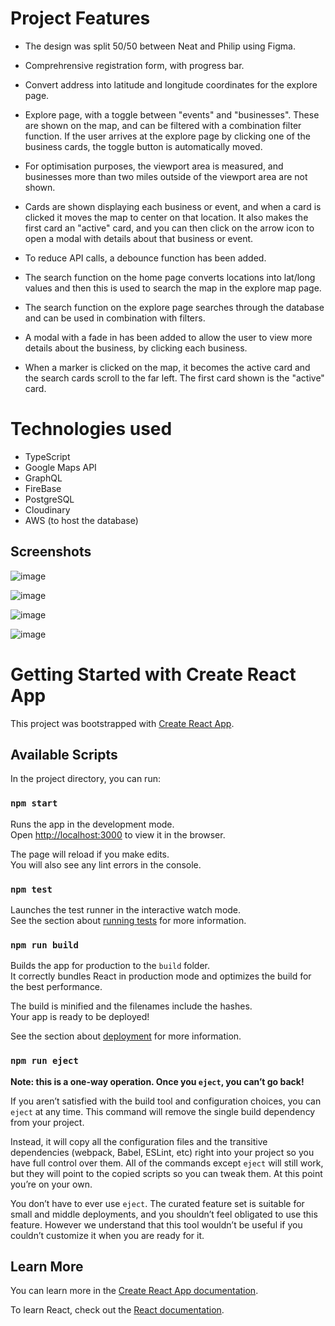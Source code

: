 # Project Features

- The design was split 50/50 between Neat and Philip using Figma.

- Comprehrensive registration form, with progress bar.

- Convert address into latitude and longitude coordinates for the explore page.

- Explore page, with a toggle between "events" and "businesses". These are shown on the map, and can be filtered with a combination filter function. If the user arrives at the explore page by clicking one of the business cards, the toggle button is automatically moved.

- For optimisation purposes, the viewport area is measured, and businesses more than two miles outside of the viewport area are not shown.

- Cards are shown displaying each business or event, and when a card is clicked it moves the map to center on that location. It also makes the first card an "active" card, and you can then click on the arrow icon to open a modal with details about that business or event.

- To reduce API calls, a debounce function has been added.

- The search function on the home page converts locations into lat/long values and then this is used to search the map in the explore map page.

- The search function on the explore page searches through the database and can be used in combination with filters.

- A modal with a fade in has been added to allow the user to view more details about the business, by clicking each business.

- When a marker is clicked on the map, it becomes the active card and the search cards scroll to the far left. The first card shown is the "active" card.

# Technologies used

- TypeScript
- Google Maps API
- GraphQL
- FireBase
- PostgreSQL
- Cloudinary
- AWS (to host the database)

## Screenshots

![image](https://github.com/updaily-ca/updaily-frontend/assets/126236947/a53f604e-ae42-4a57-a3d5-0496404531ba)

![image](https://github.com/updaily-ca/updaily-frontend/assets/126236947/3db98291-3a3c-4f92-a15c-a5a8f93833e4)

![image](https://github.com/updaily-ca/updaily-frontend/assets/126236947/43974660-54ed-4e3b-85c5-07fe53de330b)

![image](https://github.com/updaily-ca/updaily-frontend/assets/126236947/5d0261ad-3cb9-4156-8db0-3a50f7d43e79)

# Getting Started with Create React App

This project was bootstrapped with [Create React App](https://github.com/facebook/create-react-app).

## Available Scripts

In the project directory, you can run:

### `npm start`

Runs the app in the development mode.\
Open [http://localhost:3000](http://localhost:3000) to view it in the browser.

The page will reload if you make edits.\
You will also see any lint errors in the console.

### `npm test`

Launches the test runner in the interactive watch mode.\
See the section about [running tests](https://facebook.github.io/create-react-app/docs/running-tests) for more information.

### `npm run build`

Builds the app for production to the `build` folder.\
It correctly bundles React in production mode and optimizes the build for the best performance.

The build is minified and the filenames include the hashes.\
Your app is ready to be deployed!

See the section about [deployment](https://facebook.github.io/create-react-app/docs/deployment) for more information.

### `npm run eject`

**Note: this is a one-way operation. Once you `eject`, you can’t go back!**

If you aren’t satisfied with the build tool and configuration choices, you can `eject` at any time. This command will remove the single build dependency from your project.

Instead, it will copy all the configuration files and the transitive dependencies (webpack, Babel, ESLint, etc) right into your project so you have full control over them. All of the commands except `eject` will still work, but they will point to the copied scripts so you can tweak them. At this point you’re on your own.

You don’t have to ever use `eject`. The curated feature set is suitable for small and middle deployments, and you shouldn’t feel obligated to use this feature. However we understand that this tool wouldn’t be useful if you couldn’t customize it when you are ready for it.

## Learn More

You can learn more in the [Create React App documentation](https://facebook.github.io/create-react-app/docs/getting-started).

To learn React, check out the [React documentation](https://reactjs.org/).
